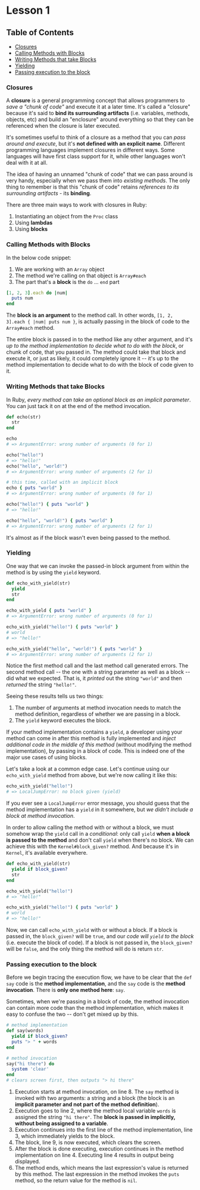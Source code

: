 # Lesson 1

## Table of Contents
- [Closures](#closures)
- [Calling Methods with Blocks](#calling-methods-with-blocks)
- [Writing Methods that take Blocks](#writing-methods-that-take-blocks)
- [Yielding](#yielding)
- [Passing execution to the block](#passing-execution-to-the-block)

### Closures
A __closure__ is a general programming concept that allows programmers to *save a "chunk of code"* and execute it at a later time. It's called a "closure" because it's said to __bind its surrounding artifacts__ (i.e. variables, methods, objects, etc) and build an "enclosure" around everything so that they can be referenced when the closure is later executed. 

It's sometimes useful to think of a closure as a method that you can _pass around and execute_, but it's __not defined with an explicit name__. Different programming languages implement closures in different ways. Some languages will have first class support for it, while other languages won't deal with it at all.

The idea of having an unnamed "chunk of code" that we can pass around is very handy, especially when we pass them into _existing methods_. The only thing to remember is that this "chunk of code" retains _references to its surrounding artifacts_ - its __binding__.

There are three main ways to work with closures in Ruby:
1. Instantiating an object from the `Proc` class
2. Using __lambdas__
3. Using __blocks__

### Calling Methods with Blocks
In the below code snippet:
1. We are working with an `Array` object
2. The method we're calling on that object is `Array#each`
3. The part that's a __block__ is the `do` ... `end` part
```ruby
[1, 2, 3].each do |num|
  puts num
end
```
The __block is an argument__ to the method call. In other words, `[1, 2, 3].each { |num| puts num }`, is actually passing in the block of code to the `Array#each` method.

The entire block is passed in to the method like any other argument, and it's _up to the method implementation to decide what to do with the block_, or chunk of code, that you passed in. The method could take that block and execute it, or just as likely, it could completely ignore it -- it's up to the method implementation to decide what to do with the block of code given to it.

### Writing Methods that take Blocks
In Ruby, _every method can take an optional block as an implicit parameter_. You can just tack it on at the end of the method invocation.
```ruby
def echo(str)
  str
end

echo                                          
# => ArgumentError: wrong number of arguments (0 for 1)

echo("hello!")
# => "hello!"
echo("hello", "world!")
# => ArgumentError: wrong number of arguments (2 for 1)

# this time, called with an implicit block
echo { puts "world" }
# => ArgumentError: wrong number of arguments (0 for 1)

echo("hello!") { puts "world" }
# => "hello!"

echo("hello", "world!") { puts "world" }
# => ArgumentError: wrong number of arguments (2 for 1)
```
It's almost as if the block wasn't even being passed to the method.

### Yielding
One way that we can invoke the passed-in block argument from within the method is by using the `yield` keyword.
```ruby
def echo_with_yield(str)
  yield
  str
end

echo_with_yield { puts "world" }
# => ArgumentError: wrong number of arguments (0 for 1)

echo_with_yield("hello!") { puts "world" }
# world
# => "hello!"

echo_with_yield("hello", "world!") { puts "world" }
# => ArgumentError: wrong number of arguments (2 for 1)
```
Notice the first method call and the last method call generated errors. The second method call -- the one with a string parameter as well as a block -- did what we expected. That is, it *printed* out the string `"world"` and then *returned* the string `"hello!"`. 

Seeing these results tells us two things:
1. The number of arguments at method invocation needs to match the method definition, regardless of whether we are passing in a block.
2. The `yield` keyword executes the block.

If your method implementation contains a `yield`, a developer using your method can come in after this method is fully implemented and *inject additional code in the middle of this method* (without modifying the method implementation), by passing in a block of code. This is indeed one of the major use cases of using blocks.

Let's take a look at a common edge case. Let's continue using our `echo_with_yield` method from above, but we're now calling it like this:
```ruby
echo_with_yield("hello!")
# => LocalJumpError: no block given (yield)
```
If you ever see a `LocalJumpError` error message, you should guess that the method implementation has a `yield` in it somewhere, but *we didn't include a block at method invocation*. 

In order to allow calling the method with or without a block, we must somehow wrap the `yield` call in a *conditional*: only call `yield` __when a block is passed to the method__ and don't call `yield` when there's no block. We can achieve this with the `Kernel#block_given?` method. And because it's in `Kernel`, it's available everywhere.
```ruby
def echo_with_yield(str)
  yield if block_given?
  str
end

echo_with_yield("hello!")
# => "hello!"

echo_with_yield("hello!") { puts "world" }
# world
# => "hello!"
```
Now, we can call `echo_with_yield` with or without a block. If a block is passed in, the `block_given?` will be `true`, and our *code will `yield` to the block* (i.e. execute the block of code). If a block is not passed in, the `block_given?` will be `false`, and the only thing the method will do is return `str`.

### Passing execution to the block
Before we begin tracing the execution flow, we have to be clear that the `def say` code is the __method implementation__, and the `say` code is the __method invocation__. There is __only one method here__: `say`. 

Sometimes, when we're passing in a block of code, the method invocation can contain more code than the method implementation, which makes it easy to confuse the two -- don't get mixed up by this.
```ruby
# method implementation
def say(words)
  yield if block_given?
  puts "> " + words
end

# method invocation
say("hi there") do
  system 'clear'
end                                                
# clears screen first, then outputs "> hi there"
```
1. Execution starts at method invocation, on line 8. The `say` method is invoked with two arguments: a string and a block (the block is an __implicit parameter and not part of the method definition__).
2. Execution goes to line 2, where the method local variable `words` is assigned the string `"hi there"`. The __block is passed in implicitly, without being assigned to a variable__.
3. Execution continues into the first line of the method implementation, line 3, which immediately yields to the block.
4. The block, line 9, is now executed, which clears the screen.
5. After the block is done executing, execution continues in the method implementation on line 4. Executing line 4 results in output being displayed.
6. The method ends, which means the last expression's value is returned by this method. The last expression in the method invokes the `puts` method, so the return value for the method is `nil`.
